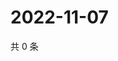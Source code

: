 # 2022-11-07

共 0 条

<!-- BEGIN WEIBO -->
<!-- 最后更新时间 Mon Nov 07 2022 01:15:14 GMT+0800 (China Standard Time) -->

<!-- END WEIBO -->
